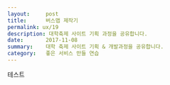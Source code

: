 ```yaml
---
layout:     post
title:      버스맵 제작기
permalink: ux/19
description: 대학축제 사이트 기획 과정을 공유합니다.
date:       2017-11-08
summary:    대학 축제 사이트 기획 & 개발과정을 공유합니다.
category: 	좋은 서비스 만들 연습
---
```


테스트